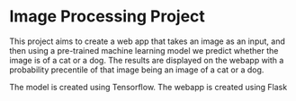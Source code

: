 # Image Processing Project

This project aims to create a web app that takes an image as an input, and then using a pre-trained machine learning model we predict whether the image is of a cat or a dog.
The results are displayed on the webapp with a probability precentile of that image being an image of a cat or a dog.

The model is created using Tensorflow.
The webapp is created using Flask
